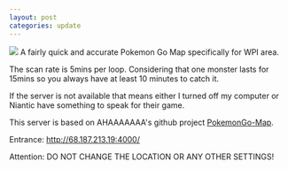 ```yaml
---
layout: post
categories: update
---
```


<img src="/images/fulls/01.jpg" class="fit image"> A fairly quick and accurate Pokemon Go Map specifically for WPI area. 

The scan rate is 5mins per loop. Considering that one monster lasts for 15mins so you always have at least 10 minutes to catch it.

If the server is not available that means either I turned off my computer or Niantic have something to speak for their game.

This server is based on AHAAAAAAA's github project <a href="https://github.com/AHAAAAAAA/PokemonGo-Map">PokemonGo-Map</a>.




Entrance: <a href="http://68.187.213.19:4000/">http://68.187.213.19:4000/</a>

Attention: DO NOT CHANGE THE LOCATION OR ANY OTHER SETTINGS!